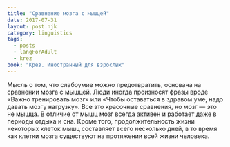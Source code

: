 ```yaml
---
title: "Сравнение мозга с мышцей"
date: 2017-07-31
layout: post.njk
category: linguistics
tags:
  - posts
  - langForAdult
  - krez
book: "Крез. Иностранный для взрослых"
---
```


Мысль о том, что слабоумие можно предотвратить, основана на сравнении мозга с мышцей. Люди иногда произносят фразы вроде «Важно тренировать мозг» или «Чтобы оставаться в здравом уме, надо давать мозгу нагрузку». Все это красочные сравнения, но мозг — это не мышца. В отличие от мышц мозг всегда активен и работает даже в периоды отдыха и сна. Кроме того, продолжительность жизни некоторых клеток мышц составляет всего несколько дней, в то время как клетки мозга существуют на протяжении всей жизни человека.
